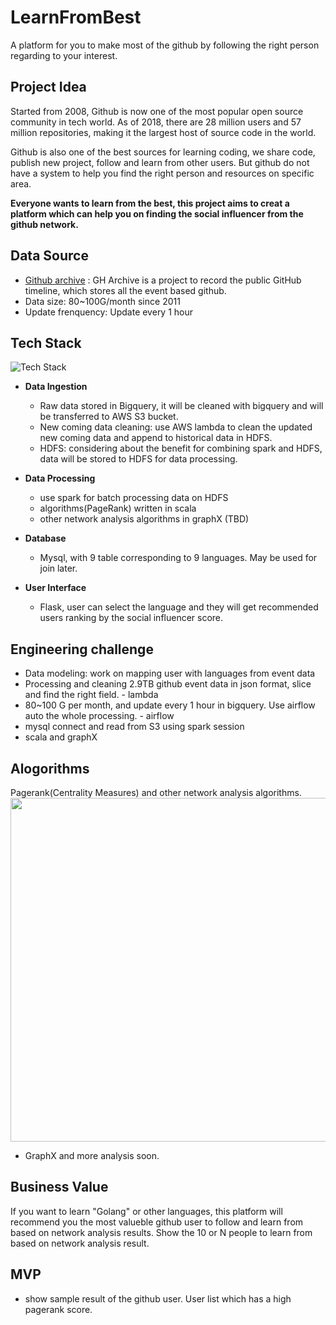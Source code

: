 # LearnFromBest
A platform for you to make most of the github by following the right person regarding to your interest.

## Project Idea
Started from 2008, Github is now one of the most popular open source community in tech world. As of 2018, there are 28 million users and 57 million repositories, making it the largest host of source code in the world. 

Github is also one of the best sources for learning coding, we share code, publish new project, follow and learn from other users. But github do not have a system to help you find the right person and resources on specific area.

**Everyone wants to learn from the best, this project aims to creat a platform which can help you on finding the social influencer from the github network.**

## Data Source
* [Github archive](https://www.gharchive.org/) : GH Archive is a project to record the public GitHub timeline, which stores all the event based github.
* Data size: 80~100G/month since 2011
* Update frenquency: Update every 1 hour

## Tech Stack 

![Tech Stack](https://raw.githubusercontent.com/catherinesdataanalytics/LearnFromBest/master/pics/tech_flow_V2.png)

* **Data Ingestion**
   - Raw data stored in Bigquery, it will be cleaned with bigquery and will be transferred to AWS S3 bucket.
   - New coming data cleaning: use AWS lambda to clean the updated new coming data and append to historical data in HDFS.
   - HDFS: considering about the benefit for combining spark and HDFS, data will be stored to HDFS for data processing.

* **Data Processing** 
   - use spark for batch processing data on HDFS
   - algorithms(PageRank) written in scala 
   - other network analysis algorithms in graphX (TBD)

* **Database** 
   - Mysql, with 9 table corresponding to 9 languages. May be used for join later.

* **User Interface** 
   - Flask, user can select the language and they will get recommended users ranking by the social influencer score.

## Engineering challenge
* Data modeling: work on mapping user with languages from event data
* Processing and cleaning 2.9TB github event data in json format, slice and find the right field. - lambda 
* 80~100 G per month, and update every 1 hour in bigquery. Use airflow auto the whole processing. - airflow
* mysql connect and read from S3 using spark session 
* scala and graphX

## Alogorithms
Pagerank(Centrality Measures) and other network analysis algorithms.
<img src="https://raw.githubusercontent.com/catherinesdataanalytics/LearnFromBest/master/pics/SparkGraphx_Diagram.png " width="550">
* GraphX and more analysis soon.

## Business Value
If you want to learn "Golang" or other languages, this platform will recommend you the most valueble github user to follow and learn from based on network analysis results.
Show the 10 or N people to learn from based on network analysis result.

## MVP
* show sample result of the github user. User list which has a high pagerank score.
